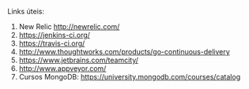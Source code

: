 Links úteis:

1. New Relic http://newrelic.com/
2. https://jenkins-ci.org/
2. https://travis-ci.org/
3. http://www.thoughtworks.com/products/go-continuous-delivery
4. https://www.jetbrains.com/teamcity/
5. http://www.appveyor.com/
6. Cursos MongoDB: https://university.mongodb.com/courses/catalog